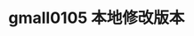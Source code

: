 # gmall0105 本地修改版本






























































































































































































































































































































































































